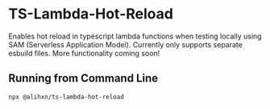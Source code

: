 # TS-Lambda-Hot-Reload

Enables hot reload in typescript lambda functions when testing locally using SAM (Serverless Application Model). 
Currently only supports separate esbuild files. 
More functionality coming soon!

## Running from Command Line

`npx @alihxn/ts-lambda-hot-reload`
